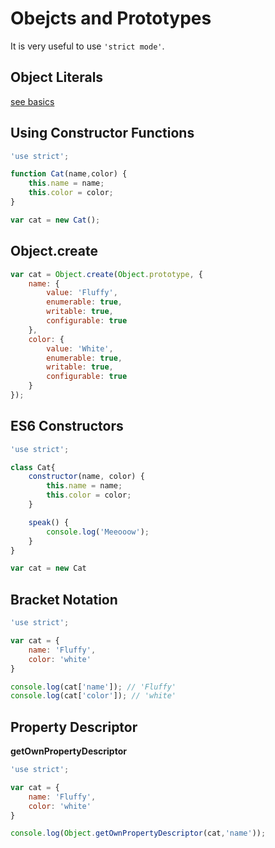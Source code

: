 # Obejcts and Prototypes

It is very useful to use ```'strict mode'```.

## Object Literals

[see basics](./basics.md)

## Using Constructor Functions

```javascript
'use strict';

function Cat(name,color) {
    this.name = name;
    this.color = color;
}

var cat = new Cat();
```

## Object.create

```javascript
var cat = Object.create(Object.prototype, {
    name: {
        value: 'Fluffy',
        enumerable: true,
        writable: true,
        configurable: true
    },
    color: {
        value: 'White',
        enumerable: true,
        writable: true,
        configurable: true
    }
});
```

## ES6 Constructors

```javascript
'use strict';

class Cat{
    constructor(name, color) {
        this.name = name;
        this.color = color;
    }

    speak() {
        console.log('Meeooow');
    }
}

var cat = new Cat
```

## Bracket Notation

```javascript
'use strict';

var cat = {
    name: 'Fluffy',
    color: 'white'
}

console.log(cat['name']); // 'Fluffy'
console.log(cat['color']); // 'white'
```

## Property Descriptor

**getOwnPropertyDescriptor**

```javascript
'use strict';

var cat = {
    name: 'Fluffy',
    color: 'white'
}

console.log(Object.getOwnPropertyDescriptor(cat,'name'));
```

